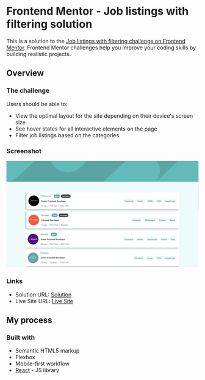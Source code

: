 # Frontend Mentor - Job listings with filtering solution

This is a solution to the [Job listings with filtering challenge on Frontend Mentor](https://www.frontendmentor.io/challenges/job-listings-with-filtering-ivstIPCt). Frontend Mentor challenges help you improve your coding skills by building realistic projects.

## Overview

### The challenge

Users should be able to:

- View the optimal layout for the site depending on their device's screen size
- See hover states for all interactive elements on the page
- Filter job listings based on the categories

### Screenshot

![](./screenshot.png)

### Links

- Solution URL: [Solution](https://www.frontendmentor.io/solutions/job-listings-with-filtering-OhEkvlmqHb)
- Live Site URL: [Live Site](https://zwiro.github.io/job-listings-page-react/)

## My process

### Built with

- Semantic HTML5 markup
- Flexbox
- Mobile-first workflow
- [React](https://reactjs.org/) - JS library
